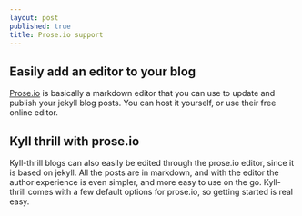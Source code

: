 ```yaml
---
layout: post
published: true
title: Prose.io support
---
```


## Easily add an editor to your blog

[Prose.io](http://prose.io/) is basically a markdown editor that you can use to update and publish your jekyll blog posts. You can host it yourself, or use their free online editor.

## Kyll thrill with prose.io

Kyll-thrill blogs can also easily be edited through the prose.io editor, since it is based on jekyll. All the posts are in markdown, and with the editor the author experience is even simpler, and more easy to use on the go. Kyll-thrill comes with a few default options for prose.io, so getting started is real easy.